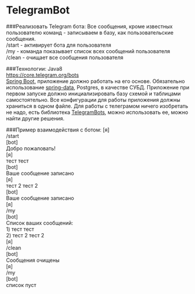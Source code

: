 TelegramBot 
===============================
###Реализовать Telegram бота:
Все сообщения, кроме известных пользователю команд - записываем в базу, как пользовательские сообщения.  
/start - активирует бота для пользователя  
/my - команда показывает список всех сообщений пользователя  
/clean - очищает все сообщения пользователя

###Технологии:
 Java8   
<a href="https://core.telegram.org/bots" target=_blank>https://core.telegram.org/bots</a>  
<a href="http://projects.spring.io/spring-boot/" target=_blank>Spring Boot</a>, приложение должно работать на его основе.
Обязательно использование <a href="http://projects.spring.io/spring-data/" target=_blank>spring-data</a>,
Postgres, в качестве СУБД. Приложение при первом запуске должно инициализировать базу схемой и таблицами самостоятельно.
Все конфигурации для работы приложения должны храниться в одном файле.
Для работы с телеграмом ничего изобретать не надо, есть библиотека
<a href="https://github.com/rubenlagus/TelegramBots" target=_blank>TelegramBots</a>,
можно использовать ее, можно найти другие решения.


###Пример взаимодействия с ботом:
[я]  
/start  
[bot]  
Добро пожаловать!  
[я]  
тест тест  
[bot]  
Ваше сообщение записано  
[я]  
тест 2 тест 2  
[bot]  
Ваше сообщение записано  
[я]  
/my  
[bot]  
Список ваших сообщений:    
1\) тест тест  
2\) тест 2 тест 2  
[я]  
/clean  
[bot]  
Сообщения очищены  
[я]  
/my  
[bot]  
список пуст  
